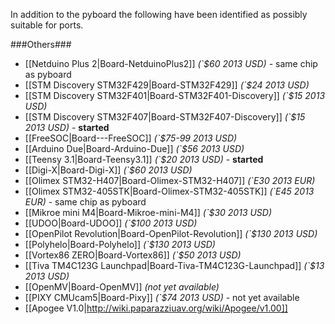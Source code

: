 In addition to the pyboard the following have been identified as possibly suitable for ports.

###Others###
* [[Netduino Plus 2|Board-NetduinoPlus2]] *(`$60 2013 USD)* - same chip as pyboard
* [[STM Discovery STM32F429|Board-STM32F429]] *(`$24 2013 USD)* 
* [[STM Discovery STM32F401|Board-STM32F401-Discovery]] *(`$15 2013 USD)* 
* [[STM Discovery STM32F407|Board-STM32F407-Discovery]] *(`$15 2013 USD)* - **started**
* [[FreeSOC|Board---FreeSOC]] *(`$75-99 2013 USD)* 
* [[Arduino Due|Board-Arduino-Due]] *(`$56 2013 USD)* 
* [[Teensy 3.1|Board-Teensy3.1]] *(`$20 2013 USD)* - **started**
* [[Digi-X|Board-Digi-X]] *(`$60 2013 USD)* 
* [[Olimex STM32-H407|Board-Olimex-STM32-H407]] *(`E30 2013 EUR)* 
* [[Olimex STM32-405STK|Board-Olimex-STM32-405STK]] *(`E45 2013 EUR)* - same chip as pyboard
* [[Mikroe mini M4|Board-Mikroe-mini-M4]] *(`$30 2013 USD)*
* [[UDOO|Board-UDOO]] *(`$100 2013 USD)*
* [[OpenPilot Revolution|Board-OpenPilot-Revolution]] *(`$130 2013 USD)*
* [[Polyhelo|Board-Polyhelo]] *(`$130 2013 USD)* 
* [[Vortex86 ZERO|Board-Vortex86]] *(`$50 2013 USD)* 
* [[Tiva TM4C123G Launchpad|Board-Tiva-TM4C123G-Launchpad]] *(`$13 2013 USD)*
* [[OpenMV|Board-OpenMV]] *(not yet available)*
* [[PIXY CMUcam5|Board-Pixy]] *(`$74 2013 USD)* - not yet available
* [[Apogee V1.0|http://wiki.paparazziuav.org/wiki/Apogee/v1.00]]
